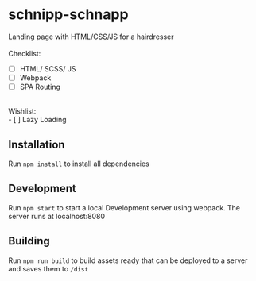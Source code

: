 # schnipp-schnapp

Landing page with HTML/CSS/JS for a hairdresser
</br>
</br>
Checklist:</br>
- [ ] HTML/ SCSS/ JS</br>
- [ ] Webpack</br>
- [ ] SPA Routing</br>
</br>
Wishlist:</br>
- [ ]  Lazy Loading</br>


## Installation

Run `npm install` to install all dependencies

## Development

Run `npm start` to start a local Development server using webpack. The server runs at localhost:8080

## Building

Run `npm run build` to build assets ready that can be deployed to a server and saves them to `/dist`